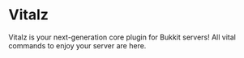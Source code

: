 # Vitalz
Vitalz is your next-generation core plugin for Bukkit servers! All vital commands to enjoy your server are here.
